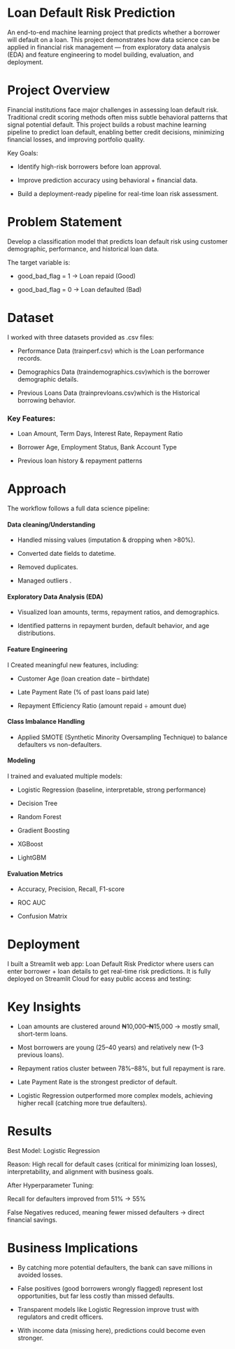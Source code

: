 # Loan Default Risk Prediction 

An end-to-end machine learning project that predicts whether a borrower will default on a loan. This project demonstrates how data science can be applied in financial risk management — from exploratory data analysis (EDA) and feature engineering to model building, evaluation, and deployment.

# Project Overview

Financial institutions face major challenges in assessing loan default risk. Traditional credit scoring methods often miss subtle behavioral patterns that signal potential default.
This project builds a robust machine learning pipeline to predict loan default, enabling better credit decisions, minimizing financial losses, and improving portfolio quality.

Key Goals:

- Identify high-risk borrowers before loan approval.

- Improve prediction accuracy using behavioral + financial data.

- Build a deployment-ready pipeline for real-time loan risk assessment.

# Problem Statement

Develop a classification model that predicts loan default risk using customer demographic, performance, and historical loan data.

The target variable is:

- good_bad_flag = 1 → Loan repaid (Good)

- good_bad_flag = 0 → Loan defaulted (Bad)

# Dataset

I worked with three datasets provided as .csv files:

- Performance Data (trainperf.csv) which is the Loan performance records.

- Demographics Data (traindemographics.csv)which is the borrower demographic details.

- Previous Loans Data (trainprevloans.csv)which is the Historical borrowing behavior.

### Key Features:

- Loan Amount, Term Days, Interest Rate, Repayment Ratio

- Borrower Age, Employment Status, Bank Account Type

- Previous loan history & repayment patterns

# Approach

The workflow follows a full data science pipeline:

#### Data cleaning/Understanding

- Handled missing values (imputation & dropping when >80%).

- Converted date fields to datetime.

- Removed duplicates.

- Managed outliers .

#### Exploratory Data Analysis (EDA)

- Visualized loan amounts, terms, repayment ratios, and demographics.

- Identified patterns in repayment burden, default behavior, and age distributions.

#### Feature Engineering
I Created meaningful new features, including:

- Customer Age (loan creation date – birthdate)

- Late Payment Rate (% of past loans paid late)

- Repayment Efficiency Ratio (amount repaid ÷ amount due)

#### Class Imbalance Handling

- Applied SMOTE (Synthetic Minority Oversampling Technique) to balance defaulters vs non-defaulters.

#### Modeling
I trained and evaluated multiple models:

- Logistic Regression (baseline, interpretable, strong performance)

- Decision Tree

- Random Forest

- Gradient Boosting

- XGBoost

- LightGBM

#### Evaluation Metrics

- Accuracy, Precision, Recall, F1-score

- ROC AUC

- Confusion Matrix

# Deployment

I built a Streamlit web app: Loan Default Risk Predictor where users can enter borrower + loan details to get real-time risk predictions.
It is fully deployed on Streamlit Cloud for easy public access and testing:

# Key Insights

- Loan amounts are clustered around ₦10,000–₦15,000 → mostly small, short-term loans.

- Most borrowers are young (25–40 years) and relatively new (1–3 previous loans).

- Repayment ratios cluster between 78%–88%, but full repayment is rare.

- Late Payment Rate is the strongest predictor of default.

- Logistic Regression outperformed more complex models, achieving higher recall (catching more true defaulters).

# Results

Best Model: Logistic Regression

Reason: High recall for default cases (critical for minimizing loan losses), interpretability, and alignment with business goals.

After Hyperparameter Tuning:

Recall for defaulters improved from 51% → 55%

False Negatives reduced, meaning fewer missed defaulters → direct financial savings.

# Business Implications

- By catching more potential defaulters, the bank can save millions in avoided losses.

- False positives (good borrowers wrongly flagged) represent lost opportunities, but far less costly than missed defaults.

- Transparent models like Logistic Regression improve trust with regulators and credit officers.

- With income data (missing here), predictions could become even stronger.


